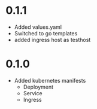 # 0.1.1
* Added values.yaml
* Switched to go templates
* added ingress host as testhost

# 0.1.0
* Added kubernetes manifests
    * Deployment
    * Service
    * Ingress